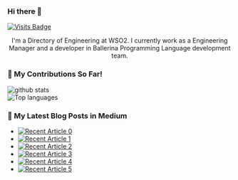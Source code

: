 ### Hi there 👋

[![Visits Badge](https://badges.pufler.dev/visits/anupama-pathirage/anupama-pathirage)](https://badges.pufler.dev/visits/anupama-pathirage/anupama-pathirage)

<p align="center">
I'm a Directory of Engineering at WSO2.  I currently work as a Engineering Manager and a developer in Ballerina Programming Language development team.

### 🌱 My Contributions So Far!
![github stats](https://github-readme-stats.vercel.app/api?username=anupama-pathirage&show_icons=true)
  <br>
![Top languages](https://github-readme-stats.vercel.app/api/top-langs/?username=anupama-pathirage&show_icons=true)
<br>


### 📝 My Latest Blog Posts in Medium
- <a target="_blank" href="https://github-readme-medium-recent-article.vercel.app/medium/@anupama.pathirage/0"><img src="https://github-readme-medium-recent-article.vercel.app/medium/@anupama.pathirage/0" alt="Recent Article 0"></a>
- <a target="_blank" href="https://github-readme-medium-recent-article.vercel.app/medium/@anupama.pathirage/1"><img src="https://github-readme-medium-recent-article.vercel.app/medium/@anupama.pathirage/1" alt="Recent Article 1"></a>
- <a target="_blank" href="https://github-readme-medium-recent-article.vercel.app/medium/@anupama.pathirage/2"><img src="https://github-readme-medium-recent-article.vercel.app/medium/@anupama.pathirage/2" alt="Recent Article 2"></a> 
- <a target="_blank" href="https://github-readme-medium-recent-article.vercel.app/medium/@anupama.pathirage/3"><img src="https://github-readme-medium-recent-article.vercel.app/medium/@anupama.pathirage/3" alt="Recent Article 3"></a>
- <a target="_blank" href="https://github-readme-medium-recent-article.vercel.app/medium/@anupama.pathirage/4"><img src="https://github-readme-medium-recent-article.vercel.app/medium/@anupama.pathirage/4" alt="Recent Article 4"></a>
- <a target="_blank" href="https://github-readme-medium-recent-article.vercel.app/medium/@anupama.pathirage/5"><img src="https://github-readme-medium-recent-article.vercel.app/medium/@anupama.pathirage/5" alt="Recent Article 5"></a>
<br>

